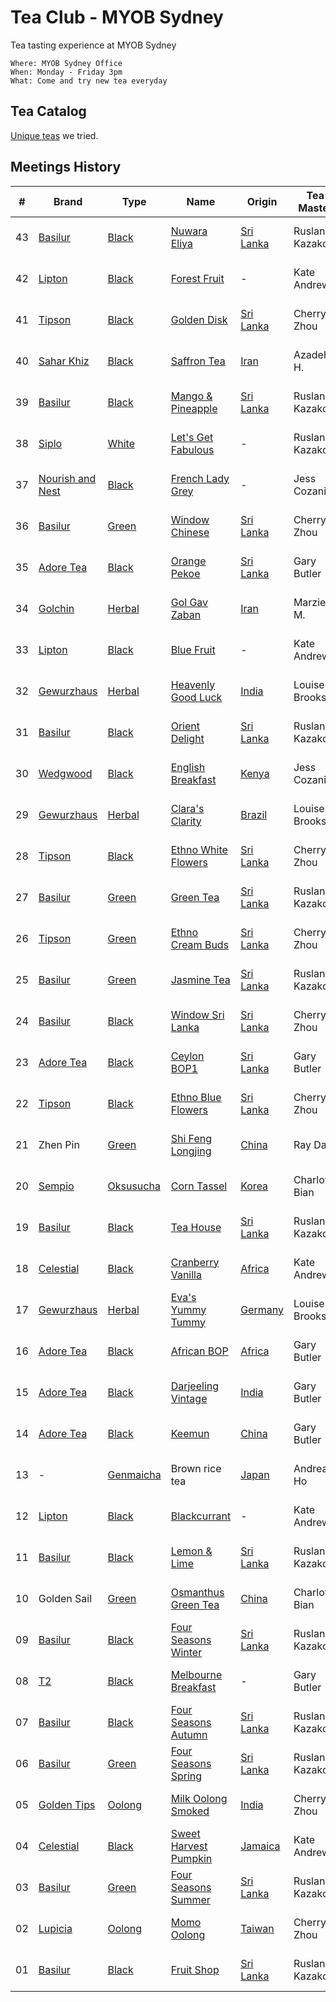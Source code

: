 # Tea Club - MYOB Sydney
Tea tasting experience at MYOB Sydney

```
Where: MYOB Sydney Office
When: Monday - Friday 3pm
What: Come and try new tea everyday
```

## Tea Catalog
[Unique teas](TEA.md) we tried.

## Meetings History

| #  | Brand              | Type        | Name                        | Origin      | Tea Master     | Date     |
|----|--------------------|-------------|-----------------------------|-------------|----------------|----------|
| 43 | [Basilur]          | [Black]     | [Nuwara Eliya]              | [Sri Lanka] | Ruslan Kazakov | 30-08-16 |
| 42 | [Lipton]           | [Black]     | [Forest Fruit]              | -           | Kate Andrews   | 29-08-16 |
| 41 | [Tipson]           | [Black]     | [Golden Disk]               | [Sri Lanka] | Cherry Zhou    | 26-08-16 |
| 40 | [Sahar Khiz]       | [Black]     | [Saffron Tea]               | [Iran]      | Azadeh H.      | 25-08-16 |
| 39 | [Basilur]          | [Black]     | [Mango & Pineapple]         | [Sri Lanka] | Ruslan Kazakov | 24-08-16 |
| 38 | [Siplo]            | [White]     | [Let's Get Fabulous]        | -           | Ruslan Kazakov | 23-08-16 |
| 37 | [Nourish and Nest] | [Black]     | [French Lady Grey]          | -           | Jess Cozanitis | 22-08-16 |
| 36 | [Basilur]          | [Green]     | [Window Chinese]            | [Sri Lanka] | Cherry Zhou    | 19-08-16 |
| 35 | [Adore Tea]        | [Black]     | [Orange Pekoe]              | [Sri Lanka] | Gary Butler    | 18-08-16 |
| 34 | [Golchin]          | [Herbal]    | [Gol Gav Zaban]             | [Iran]      | Marzieh M.     | 17-08-16 |
| 33 | [Lipton]           | [Black]     | [Blue Fruit]                | -           | Kate Andrews   | 16-08-16 |
| 32 | [Gewurzhaus]       | [Herbal]    | [Heavenly Good Luck]        | [India]     | Louise Brooks  | 15-08-16 |
| 31 | [Basilur]          | [Black]     | [Orient Delight]            | [Sri Lanka] | Ruslan Kazakov | 12-08-16 |
| 30 | [Wedgwood]         | [Black]     | [English Breakfast]         | [Kenya]     | Jess Cozanitis | 10-08-16 |
| 29 | [Gewurzhaus]       | [Herbal]    | [Clara's Clarity]           | [Brazil]    | Louise Brooks  | 09-08-16 |
| 28 | [Tipson]           | [Black]     | [Ethno White Flowers]       | [Sri Lanka] | Cherry Zhou    | 02-08-16 |
| 27 | [Basilur]          | [Green]     | [Green Tea]                 | [Sri Lanka] | Ruslan Kazakov | 29-07-16 |
| 26 | [Tipson]           | [Green]     | [Ethno Cream Buds]          | [Sri Lanka] | Cherry Zhou    | 27-07-16 |
| 25 | [Basilur]          | [Green]     | [Jasmine Tea]               | [Sri Lanka] | Ruslan Kazakov | 26-07-16 |
| 24 | [Basilur]          | [Black]     | [Window Sri Lanka]          | [Sri Lanka] | Cherry Zhou    | 21-07-16 |
| 23 | [Adore Tea]        | [Black]     | [Ceylon BOP1]               | [Sri Lanka] | Gary Butler    | 20-07-16 |
| 22 | [Tipson]           | [Black]     | [Ethno Blue Flowers]        | [Sri Lanka] | Cherry Zhou    | 19-07-16 |
| 21 | Zhen Pin           | [Green]     | [Shi Feng Longjing]         | [China]     | Ray Dai        | 18-07-16 |
| 20 | [Sempio]           | [Oksusucha] | [Corn Tassel]               | [Korea]     | Charlotte Bian | 15-07-16 |
| 19 | [Basilur]          | [Black]     | [Tea House]                 | [Sri Lanka] | Ruslan Kazakov | 14-07-16 |
| 18 | [Celestial]        | [Black]     | [Cranberry Vanilla]         | [Africa]    | Kate Andrews   | 13-07-16 |
| 17 | [Gewurzhaus]       | [Herbal]    | [Eva's Yummy Tummy]         | [Germany]   | Louise Brooks  | 12-07-16 |
| 16 | [Adore Tea]        | [Black]     | [African BOP]               | [Africa]    | Gary Butler    | 11-07-16 |
| 15 | [Adore Tea]        | [Black]     | [Darjeeling Vintage]        | [India]     | Gary Butler    | 08-07-16 |
| 14 | [Adore Tea]        | [Black]     | [Keemun]                    | [China]     | Gary Butler    | 07-07-16 |
| 13 | -                  | [Genmaicha] | Brown rice tea              | [Japan]     | Andrea Ho      | 07-07-16 |
| 12 | [Lipton]           | [Black]     | [Blackcurrant]              | -           | Kate Andrews   | 06-07-16 |
| 11 | [Basilur]          | [Black]     | [Lemon & Lime]              | [Sri Lanka] | Ruslan Kazakov | 01-07-16 |
| 10 | Golden Sail        | [Green]     | [Osmanthus Green Tea]       | [China]     | Charlotte Bian | 30-06-16 |
| 09 | [Basilur]          | [Black]     | [Four Seasons Winter]       | [Sri Lanka] | Ruslan Kazakov | 29-06-16 |
| 08 | [T2]               | [Black]     | [Melbourne Breakfast]       | -           | Gary Butler    | 28-06-16 |
| 07 | [Basilur]          | [Black]     | [Four Seasons Autumn]       | [Sri Lanka] | Ruslan Kazakov | 27-06-16 |
| 06 | [Basilur]          | [Green]     | [Four Seasons Spring]       | [Sri Lanka] | Ruslan Kazakov | 24-06-16 |
| 05 | [Golden Tips]      | [Oolong]    | [Milk Oolong Smoked]        | [India]     | Cherry Zhou    | 23-06-16 |
| 04 | [Celestial]        | [Black]     | [Sweet Harvest Pumpkin]     | [Jamaica]   | Kate Andrews   | 22-06-16 |
| 03 | [Basilur]          | [Green]     | [Four Seasons Summer]       | [Sri Lanka] | Ruslan Kazakov | 21-06-16 |
| 02 | [Lupicia]          | [Oolong]    | [Momo Oolong]               | [Taiwan]    | Cherry Zhou    | 20-06-16 |
| 01 | [Basilur]          | [Black]     | [Fruit Shop]                | [Sri Lanka] | Ruslan Kazakov | 20-06-16 |

<!-- Brand -->
[Adore Tea]: http://adoretea.com.au
[Basilur]: http://www.basilurshop.com.au
[Celestial]: http://www.celestialseasonings.com
[Gewurzhaus]: http://www.gewurzhaus.com.au
[Golchin]: http://www.golchin-tea.com
[Golden Tips]: http://www.goldentipstea.com
[Lipton]: http://www.liptontea.com
[Lupicia]: http://www.lupicia.com.au
[Nourish and Nest]: http://nourish-and-nest.myshopify.com
[Sahar Khiz]: http://www.saharkhizsaffron.com
[Sempio]: http://www.sempio.com
[Siplo]: http://www.siplo.com.au
[T2]: http://www.t2tea.com
[Tipson]: http://www.tipsontea.com
[Wedgwood]: http://www.wedgwood.com.au

<!-- Name -->
[Nuwara Eliya]: http://www.basilurtea.com.au/tea_collection/leaf_of_ceylon/leaf-of-ceylon-lt-nuwara-eliya-125g.html
[Forest Fruit]: http://www.made-in-scandinavian.com/store/p1070/Lipton_Forest_Fruit_Tea_20_-Tea_Bags_%2F_Pack_Made_in_Europe.html
[Golden Disk]: http://www.basilurshop.com.au/tipson/ethno-collection-100g-t-caddy-golden-disk
[Saffron Tea]: http://www.saharkhizsaffron.com/saffron_tea.htm
[Mango & Pineapple]: http://www.basilurshop.com.au/basilur/magic-fruits-100g-t-caddy-mango-and-pineapple
[Let's Get Fabulous]: http://www.siplo.com.au/lets-get-fabulous
[French Lady Grey]: http://nourish-and-nest.myshopify.com/products/french-lady-grey-organic-tea
[Window Chinese]: http://www.basilurshop.com.au/basilur/window-collection-t-caddy-lt-chinese
[Orange Pekoe]: http://adoretea.com.au/New-Tea/Organic-Ceylon-Orange-Pekoe.html
[Gol Gav Zaban]: http://turmericsaffron.blogspot.com.au/2010/03/gol-gav-zaban-persian-herbal-flower-tea.html
[Blue Fruit]: http://www.made-in-scandinavian.com/store/p1065/Lipton_Blue_Fruit_20_-Tea_Bags_%2F_Pack_Made_in_Europe.html
[Heavenly Good Luck]: https://gewurzhaus.com.au/product/heavenly-good-luck-tea-90g-l
[Orient Delight]: http://www.basilurtea.com.au/tea_collection/oriental_collection/oriental-collection-lt-oriental-delight-100g.html
[English Breakfast]: https://www.wedgwood.com.au/wedgwood-tea-english-breakfast-140g-caddy.html
[Clara's Clarity]: http://www.gewurzhaus.com.au/professor_claras_clarity_tea
[Ethno White Flowers]: http://www.basilurshop.com.au/tipson/ethno-collection-100g-t-caddy-white-flowers
[Green Tea]: http://www.basilurtea.com.au/tea_collection/fruits_and_flower/two-layer-t-caddy-lt-jasmine-green-tea-125g.html
[Ethno Cream Buds]: http://www.basilurshop.com.au/tipson/ethno-collection-100g-t-caddy-cream-buds
[Jasmine Tea]: http://www.basilurtea.com.au/tea_collection/fruits_and_flower/two-layer-t-caddy-lt-jasmine-green-tea-125g.html
[Window Sri Lanka]: http://www.basilurshop.com.au/basilur/window-collection-t-caddy-lt-sri-lanka
[Ceylon BOP1]: http://adoretea.com.au/Black/Black-Tea/Ceylon-BOP1.html
[Ethno Blue Flowers]: http://www.basilurshop.com.au/tipson/ethno-collection-100g-t-caddy-blue-flowers
[Shi Feng Longjing]: https://en.wikipedia.org/wiki/Longjing_tea
[Corn Tassel]: http://www.sempio.com/eng/products/View.asp?mc=020101&cate1=PDZZ&cate2=PDZZ4
[Tea House]: http://www.basilurshop.com.au/basilur/festive-collection-100g-lt-tea-house
[Cranberry Vanilla]: http://www.celestialseasonings.com/products/herbal/cranberry-vanilla-wonderland
[Eva's Yummy Tummy]: http://www.gewurzhaus.com.au/evas_yummy_tummy_tea
[African BOP]: http://adoretea.com.au/African-BOP-Teza-Estate.html
[Darjeeling Vintage]: http://adoretea.com.au/Black/Black-Tea/Darjeeling-Vintage.html
[Keemun]: http://adoretea.com.au/Black/Black-Tea/Keemun.html
[Blackcurrant]: http://www.made-in-scandinavian.com/store/p1064/Lipton_Blackcurrant_20_-Tea_Bags_%2F_Pack_Made_in_Europe.html
[Lemon & Lime]: http://www.basilurshop.com.au/magic-fruits-packet-lt-lemon-lime-100g
[Osmanthus Green Tea]: http://www.teaspring.com/Osmanthus-Flower.asp
[Four Seasons Winter]: http://www.basilurtea.com.au/tea_collection/four_seasons/four-seasons-t-caddy-lt-winter-tea-125g.html
[Melbourne Breakfast]: http://www.t2tea.com/en/au/tea/melbourne-breakfast-loose-leaf-gift-cube-T125AE023.html
[Four Seasons Autumn]: http://www.basilurtea.com.au/tea_collection/four_seasons/four-seasons-t-caddy-lt-autumn-tea-125g.html
[Four Seasons Spring]: http://www.basilurshop.com.au/four-seasons-t-caddy-lt-spring-tea-125g
[Milk Oolong Smoked]: http://www.eicfinefoods.com/products/milk-oolong-tea-pouch-100g
[Sweet Harvest Pumpkin]: http://www.celestialseasonings.com/products/black/sweet-harvest-pumpkin
[Four Seasons Summer]: http://www.basilurtea.com.au/tea_collection/four_seasons/four-seasons-packet-lt-summer-tea-100g.html
[Momo Oolong]: https://usa.lupicia.com/category/select/cid/308/pid/9383/language/en
[Fruit Shop]: http://www.basilurshop.com.au/basilur/festive-collection-100g-lt-fruit-shop

<!-- Type -->
[Black]: https://en.wikipedia.org/wiki/Black_tea
[Genmaicha]: https://en.wikipedia.org/wiki/Genmaicha
[Green]: https://en.wikipedia.org/wiki/Green_tea
[Herbal]: https://en.wikipedia.org/wiki/Herbal_tea
[Oksusucha]: https://en.wikipedia.org/wiki/Oksusucha
[Oolong]: https://en.wikipedia.org/wiki/Oolong
[White]: https://en.wikipedia.org/wiki/White_tea

<!-- Origin -->
[Africa]: https://en.wikipedia.org/wiki/Africa
[Australia]: https://en.wikipedia.org/wiki/Australia
[Brazil]: https://en.wikipedia.org/wiki/Brazil
[China]: https://en.wikipedia.org/wiki/China
[Germany]: https://en.wikipedia.org/wiki/Germany
[India]: https://en.wikipedia.org/wiki/India
[Iran]: https://en.wikipedia.org/wiki/Iran
[Jamaica]: https://en.wikipedia.org/wiki/Jamaica
[Japan]: https://en.wikipedia.org/wiki/Japan
[Kenya]: https://en.wikipedia.org/wiki/Kenya
[Korea]: https://en.wikipedia.org/wiki/Korea
[Sri Lanka]: https://en.wikipedia.org/wiki/Sri_Lanka
[Taiwan]: https://en.wikipedia.org/wiki/Taiwan
